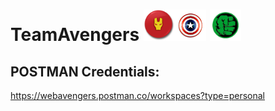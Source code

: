 

 
# TeamAvengers <img src="ironmanround.png" width="50" height="50" ><img src="capshield.jpg" width="50" height="50"> <img src="hulk1.jpg" width="50" height="50" > 






## POSTMAN Credentials: 
https://webavengers.postman.co/workspaces?type=personal


